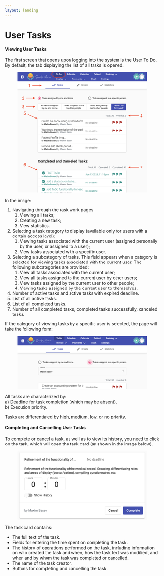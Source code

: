 ```yaml
---
layout: landing
---
```


# User Tasks

#### Viewing User Tasks

The first screen that opens upon logging into the system is the User To Do. By default, the tab displaying the list of all tasks is opened.

<figure><img src="../../../.gitbook/assets/Screenshot 2023-07-26 at 14.01.37 (1).png" alt=""><figcaption></figcaption></figure>

In the image:&#x20;

1. Navigating through the task work pages:&#x20;
   1. Viewing all tasks;&#x20;
   2. Creating a new task;&#x20;
   3. View statistics.&#x20;
2. Selecting a task category to display (available only for users with a certain access level):&#x20;
   1. Viewing tasks associated with the current user (assigned personally by the user, or assigned to a user);&#x20;
   2. View tasks associated with a specific user.&#x20;
3. Selecting a subcategory of tasks. This field appears when a category is selected for viewing tasks associated with the current user. The following subcategories are provided:&#x20;
   1. View all tasks associated with the current user;&#x20;
   2. View all tasks assigned to the current user by other users;&#x20;
   3. View tasks assigned by the current user to other people;&#x20;
   4. Viewing tasks assigned by the current user to themselves.&#x20;
4. Number of active tasks and active tasks with expired deadline.
5. List of all active tasks.&#x20;
6. List of all completed tasks.&#x20;
7. Number of all completed tasks, completed tasks successfully, canceled tasks.&#x20;

If the category of viewing tasks by a specific user is selected, the page will take the following form:

<figure><img src="../../../.gitbook/assets/Screenshot 2023-07-26 at 13.57.25 (1).png" alt=""><figcaption></figcaption></figure>

All tasks are characterized by: \
a) Deadline for task completion (which may be absent). \
b) Execution priority.

Tasks are differentiated by high, medium, low, or no priority.

#### Completing and Cancelling User Tasks

To complete or cancel a task, as well as to view its history, you need to click on the task, which will open the task card (as shown in the image below).

<figure><img src="../../../.gitbook/assets/image (7) (2).png" alt=""><figcaption></figcaption></figure>

The task card contains:

* The full text of the task.
* Fields for entering the time spent on completing the task.
* The history of operations performed on the task, including information on who created the task and when, how the task text was modified, and when and by whom the task was completed or cancelled.
* The name of the task creator.
* Buttons for completing and cancelling the task.
